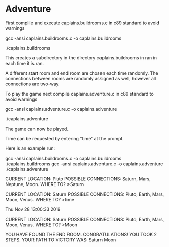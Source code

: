 # Adventure

First complile and execute caplains.buildrooms.c in c89 standard to avoid warnings

gcc -ansi caplains.buildrooms.c -o caplains.buildrooms

./caplains.buildrooms

This creates a subdirectory in the directory caplains.buildrooms in ran in each time it is ran.

A different start room and end room are chosen each time randomly. 
The connections between rooms are randomly assigned as well, however all connections are two-way.

To play the game next compile caplains.adventure.c in c89 standard to avoid warnings

gcc -ansi caplains.adventure.c -o caplains.adventure

./caplains.adventure

The game can now be played. 

Time can be requested by entering "time" at the prompt.

Here is an example run:

gcc -ansi caplains.buildrooms.c -o caplains.buildrooms
./caplains.buildrooms
gcc -ansi caplains.adventure.c -o caplains.adventure
./caplains.adventure

CURRENT LOCATION: Pluto
POSSIBLE CONNECTIONS: Saturn, Mars, Neptune, Moon.
WHERE TO? >Saturn

CURRENT LOCATION: Saturn
POSSIBLE CONNECTIONS: Pluto, Earth, Mars, Moon, Venus.
WHERE TO? >time

Thu Nov 28 13:00:33 2019

CURRENT LOCATION: Saturn
POSSIBLE CONNECTIONS: Pluto, Earth, Mars, Moon, Venus.
WHERE TO? >Moon

YOU HAVE FOUND THE END ROOM. CONGRATULATIONS!
YOU TOOK 2 STEPS. YOUR PATH TO VICTORY WAS:
Saturn
Moon
